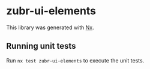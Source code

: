 # zubr-ui-elements

This library was generated with [Nx](https://nx.dev).

## Running unit tests

Run `nx test zubr-ui-elements` to execute the unit tests.
